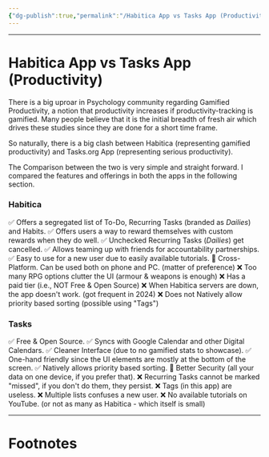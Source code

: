 ```yaml
---
{"dg-publish":true,"permalink":"/Habitica App vs Tasks App (Productivity)/","tags":["Psychology","Productivity"]}
---
```



---
# Habitica App vs Tasks App (Productivity)
There is a big uproar in Psychology community regarding Gamified Productivity, a notion that productivity increases if productivity-tracking is gamified. Many people believe that it is the initial breadth of fresh air which drives these studies since they are done for a short time frame.

So naturally, there is a big clash between Habitica (representing gamified productivity) and Tasks.org App (representing serious productivity).

The Comparison between the two is very simple and straight forward. I compared the features and offerings in both the apps in the following section.

### Habitica
✅ Offers a segregated list of To-Do, Recurring Tasks (branded as *Dailies*) and Habits.
✅ Offers users a way to reward themselves with custom rewards when they do well.
✅ Unchecked Recurring Tasks (*Dailies*) get cancelled.
✅ Allows teaming up with friends for accountability partnerships.
✅ Easy to use for a new user due to easily available tutorials.
🟰 Cross-Platform. Can be used both on phone and PC. (matter of preference)
❌ Too many RPG options clutter the UI (armour & weapons is enough)
❌ Has a paid tier (i.e., NOT Free & Open Source)
❌ When Habitica servers are down, the app doesn't work. (got frequent in 2024)
❌ Does not Natively allow priority based sorting (possible using "Tags")

### Tasks
✅ Free & Open Source.
✅ Syncs with Google Calendar and other Digital Calendars.
✅ Cleaner Interface (due to no gamified stats to showcase).
✅ One-hand friendly since the UI elements are mostly at the bottom of the screen.
✅ Natively allows priority based sorting.
🟰 Better Security (all your data on one device, if you prefer that).
❌ Recurring Tasks cannot be marked "missed", if you don't do them, they persist.
❌ Tags (in this app) are useless.
❌ Multiple lists confuses a new user.
❌ No available tutorials on YouTube. (or not as many as Habitica - which itself is small)


---
# Footnotes